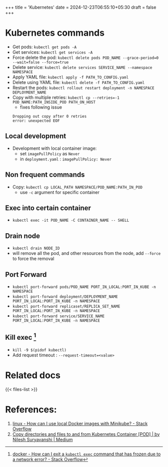 +++
title = 'Kubernetes'
date = 2024-12-23T06:55:10+05:30
draft = false
+++

# Kubernetes commands

- Get pods: `kubectl get pods -A`
- Get services: `kubectl get services -A`
- Force delete the pod: `kubectl delete pods POD_NAME --grace-period=0 --wait=false --force=true`
- Delete service: `kubectl delete services SERVICE_NAME --namespace NAMESPACE`
- Apply YAML file: `kubectl apply -f PATH_TO_CONFIG.yaml`
- Delete using YAML file: `kubectl delete -f PATH_TO_CONFIG.yaml`
- Restart the pods: `kubectl rollout restart deployment -n NAMESPACE DEPLOYMENT_NAME`
- Copy with multiple retries: `kubectl cp --retries=-1 POD_NAME:PATH_INSIDE_POD PATH_ON_HOST`
  - fixes following issue
  ```
  Dropping out copy after 0 retries
  error: unexpected EOF
  ```

## Local development
- Development with local container image:
    - set `imagePullPolicy` as `Never`
    - in `deployment.yaml` : `imagePullPolicy: Never`


## Non frequent commands

- Copy: `kubectl cp LOCAL_PATH NAMESPACE/POD_NAME:PATH_IN_POD`
    - use `-c` argument for specific container

## Exec into certain container

- `kubectl exec -it POD_NAME -C CONTAINER_NAME -- SHELL`


## Drain node

- `kubectl drain NODE_ID`
- will remove all the pod, and other resources from the node, add `--force` to force the removal

## Port Forward

- `kubectl port-forward pods/POD_NAME PORT_IN_LOCAL:PORT_IN_KUBE -n NAMESPACE`
- `kubectl port-forward deployment/DEPLOYMENT_NAME PORT_IN_LOCAL:PORT_IN_KUBE -n NAMESPACE`
- `kubectl port-forward replicaset/REPLICA_SET_NAME PORT_IN_LOCAL:PORT_IN_KUBE -n NAMESPACE`
- `kubectl port-forward service/SERVICE_NAME PORT_IN_LOCAL:PORT_IN_KUBE -n NAMESPACE`

## Kill exec [^3]

- `kill -9 $(pidof kubectl)`
- Add request timeout : `--request-timeout=<value>`

# Related docs

{{< files-list >}}

# References:

1. [linux - How can I use local Docker images with Minikube? - Stack Overflow](https://stackoverflow.com/questions/42564058/how-to-use-local-docker-images-with-minikube)
2. [Copy directories and files to and from Kubernetes Container [POD] | by Nilesh Suryavanshi | Medium](https://medium.com/@nnilesh7756/copy-directories-and-files-to-and-from-kubernetes-container-pod-19612fa74660)
[^3]: [docker - How can I exit a `kubectl exec` command that has frozen due to a network error? - Stack Overflow](https://stackoverflow.com/questions/50939668/how-can-i-exit-a-kubectl-exec-command-that-has-frozen-due-to-a-network-error)
